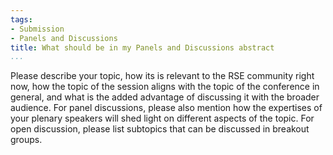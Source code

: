 ```yaml
---
tags:
- Submission
- Panels and Discussions
title: What should be in my Panels and Discussions abstract
...
```

Please describe your topic, how its is relevant to the RSE community right now,
how the topic of the session aligns with the topic of the conference in general,
and what is the added advantage of discussing it with the broader audience. For
panel discussions, please also mention how the expertises of your plenary
speakers will shed light on different aspects of the topic. For open discussion,
please list subtopics that can be discussed in breakout groups.
